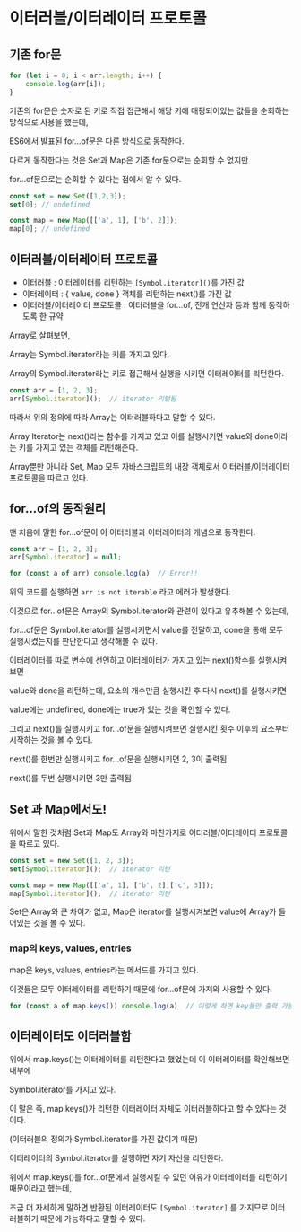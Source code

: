 # 이터러블/이터레이터 프로토콜

## 기존 for문

```jsx
for (let i = 0; i < arr.length; i++) {
	console.log(arr[i]);
}
```

기존의 for문은 숫자로 된 키로 직접 접근해서 해당 키에 매핑되어있는 값들을 순회하는 방식으로 사용을 했는데,

ES6에서 발표된 for...of문은 다른 방식으로 동작한다.

다르게 동작한다는 것은 Set과 Map은 기존 for문으로는 순회할 수 없지만

for...of문으로는 순회할 수 있다는 점에서 알 수 있다.

```jsx
const set = new Set([1,2,3]);
set[0]; // undefined

const map = new Map([['a', 1], ['b', 2]]);
map[0]; // undefined
```

## 이터러블/이터레이터 프로토콜

- 이터러블 : 이터레이터를 리턴하는 `[Symbol.iterator]()`를 가진 값
- 이터레이터 : { value, done } 객체를 리턴하는 next()를 가진 값
- 이터러블/이터레이터 프로토콜 : 이터러블을 for...of, 전개 연산자 등과 함께 동작하도록 한 규약

Array로 살펴보면,

Array는 Symbol.iterator라는 키를 가지고 있다.


Array의 Symbol.iterator라는 키로 접근해서 실행을 시키면 이터레이터를 리턴한다.

```jsx
const arr = [1, 2, 3];
arr[Symbol.iterator]();  // iterator 리턴됨
```

따라서 위의 정의에 따라 Array는 이터러블하다고 말할 수 있다.

Array Iterator는 next()라는 함수를 가지고 있고 이를 실행시키면 value와 done이라는 키를 가지고 있는 객체를 리턴해준다.


Array뿐만 아니라 Set, Map 모두 자바스크립트의 내장 객체로서 이터러블/이터레이터 프로토콜을 따르고 있다.

## for...of의 동작원리

맨 처음에 말한 for...of문이 이 이터러블과 이터레이터의 개념으로 동작한다.

```jsx
const arr = [1, 2, 3];
arr[Symbol.iterator] = null;

for (const a of arr) console.log(a)  // Error!!
```

위의 코드를 실행하면 `arr is not iterable` 라고 에러가 발생한다.

이것으로 for...of문은 Array의 Symbol.iterator와 관련이 있다고 유추해볼 수 있는데,

for...of문은 Symbol.iterator를 실행시키면서 value를 전달하고, done을 통해 모두 실행시켰는지를 판단한다고 생각해볼 수 있다.

이터레이터를 따로 변수에 선언하고 이터레이터가 가지고 있는 next()함수를 실행시켜보면

value와 done을 리턴하는데, 요소의 개수만큼 실행시킨 후 다시 next()를 실행시키면

value에는 undefined, done에는 true가 있는 것을 확인할 수 있다.


그리고 next()를 실행시키고 for...of문을 실행시켜보면 실행시킨 횟수 이후의 요소부터 시작하는 것을 볼 수 있다.


next()를 한번만 실행시키고 for...of문을 실행시키면 2, 3이 출력됨


next()를 두번 실행시키면 3만 출력됨

## Set 과 Map에서도!

위에서 말한 것처럼 Set과 Map도 Array와 마찬가지로 이터러블/이터레이터 프로토콜을 따르고 있다.

```jsx
const set = new Set([1, 2, 3]);
set[Symbol.iterator]();  // iterator 리턴

const map = new Map([['a', 1], ['b', 2],['c', 3]]);
map[Symbol.iterator]();  // iterator 리턴
```

Set은 Array와 큰 차이가 없고, Map은 iterator를 실행시켜보면 value에 Array가 들어있는 것을 볼 수 있다.


### map의 keys, values, entries

map은 keys, values, entries라는 메서드를 가지고 있다.

이것들은 모두 이터레이터를 리턴하기 때문에 for...of문에 가져와 사용할 수 있다.

```jsx
for (const a of map.keys()) console.log(a)  // 이렇게 하면 key들만 출력 가능
```

## 이터레이터도 이터러블함

위에서 map.keys()는 이터레이터를 리턴한다고 했었는데 이 이터레이터를 확인해보면 내부에

Symbol.iterator를 가지고 있다.

이 말은 즉, map.keys()가 리턴한 이터레이터 자체도 이터러블하다고 할 수 있다는 것이다.

(이터러블의 정의가 Symbol.iterator를 가진 값이기 때문)

이터레이터의 Symbol.iterator를 실행하면 자기 자신을 리턴한다.

위에서 map.keys()를 for...of문에서 실행시킬 수 있던 이유가 이터레이터를 리턴하기 때문이라고 했는데,

조금 더 자세하게 말하면 반환된 이터레이터도 `[Symbol.iterator]` 를 가지므로 이터러블하기 때문에 가능하다고 말할 수 있다.